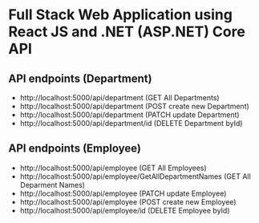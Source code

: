 # Full Stack Web Application using React JS and .NET (ASP.NET) Core API

## API endpoints (Department)

- http://localhost:5000/api/department		(GET All Departments)
- http://localhost:5000/api/department		(POST create new Department)
- http://localhost:5000/api/department 		(PATCH update Department)
- http://localhost:5000/api/department/id   (DELETE Department byId)

## API endpoints (Employee)

- http://localhost:5000/api/employee		(GET All Employees)
- http://localhost:5000/api/employee/GetAllDepartmentNames	(GET All Deparment Names)
- http://localhost:5000/api/employee 		(PATCH update Employee)
- http://localhost:5000/api/employee		(POST create new Employee)
- http://localhost:5000/api/employee/id   	(DELETE Employee byId)
 
